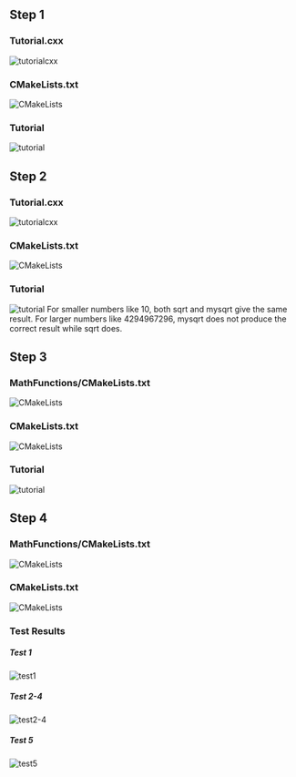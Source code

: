 ## Step 1
### Tutorial.cxx
![tutorialcxx](step1-tutorialcxx.png)
### CMakeLists.txt
![CMakeLists](step1-CMakeLists.png)
### Tutorial
![tutorial](step1-Tutorial.png)

## Step 2
### Tutorial.cxx 
![tutorialcxx](step2-tutorialcxx.png)
### CMakeLists.txt
![CMakeLists](step2-CMakeLists.png)
### Tutorial
![tutorial](step2-Tutorial.png)
For smaller numbers like 10, both sqrt and mysqrt give the same result.
For larger numbers like 4294967296, 
mysqrt does not produce the correct result while sqrt does.

## Step 3
### MathFunctions/CMakeLists.txt
![CMakeLists](step3-Math-CMakeLists.png)
### CMakeLists.txt
![CMakeLists](step3-CMakeLists.png)
### Tutorial
![tutorial](step3-Tutorial.png)

## Step 4
### MathFunctions/CMakeLists.txt
![CMakeLists](step4-Math-CMakeLists.png)
### CMakeLists.txt
![CMakeLists](step4-CMakeLists.png)
### Test Results
##### Test 1
![test1](step4-test1.png)
##### Test 2-4
![test2-4](step4-test2-4.png)
##### Test 5
![test5](step4-test5.png)